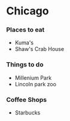 # Chicago

### Places to eat
- Kuma's
- Shaw's Crab House

### Things to do
- Millenium Park
- Lincoln park zoo

### Coffee Shops
- Starbucks